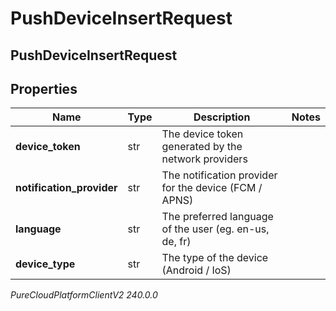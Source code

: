 # PushDeviceInsertRequest

## PushDeviceInsertRequest

## Properties

|Name | Type | Description | Notes|
|------------ | ------------- | ------------- | -------------|
| **device_token** | str | The device token generated by the network providers | |
| **notification_provider** | str | The notification provider for the device (FCM / APNS) | |
| **language** | str | The preferred language of the user (eg. en-us, de, fr) | |
| **device_type** | str | The type of the device (Android / IoS) | |



_PureCloudPlatformClientV2 240.0.0_
